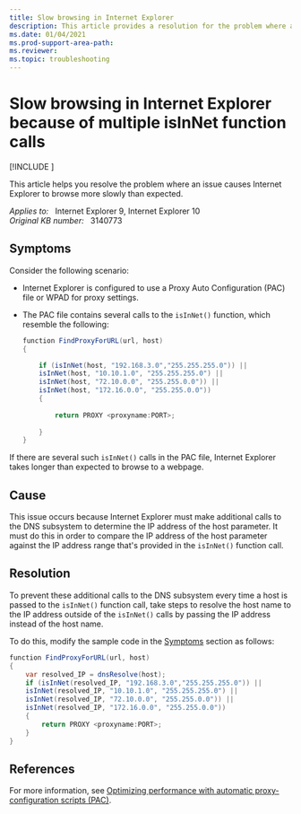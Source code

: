 ```yaml
---
title: Slow browsing in Internet Explorer
description: This article provides a resolution for the problem where an issue causes Internet Explorer to browse more slowly than expected.
ms.date: 01/04/2021
ms.prod-support-area-path: 
ms.reviewer: 
ms.topic: troubleshooting
---
```

# Slow browsing in Internet Explorer because of multiple isInNet function calls

[!INCLUDE [](../includes/browsers-important.md)]

This article helps you resolve the problem where an issue causes Internet Explorer to browse more slowly than expected.

_Applies to:_ &nbsp; Internet Explorer 9, Internet Explorer 10  
_Original KB number:_ &nbsp; 3140773

## Symptoms

Consider the following scenario:

- Internet Explorer is configured to use a Proxy Auto Configuration (PAC) file or WPAD for proxy settings.
- The PAC file contains several calls to the `isInNet()` function, which resemble the following:

    ```csharp
    function FindProxyForURL(url, host)
    {
    
        if (isInNet(host, "192.168.3.0","255.255.255.0")) ||
        isInNet(host, "10.10.1.0", "255.255.255.0") ||
        isInNet(host, "72.10.0.0", "255.255.0.0")) ||
        isInNet(host, "172.16.0.0", "255.255.0.0"))
        {
        
            return PROXY <proxyname:PORT>;
        
        }
    }
    ```

If there are several such `isInNet()` calls in the PAC file, Internet Explorer takes longer than expected to browse to a webpage.

## Cause

This issue occurs because Internet Explorer must make additional calls to the DNS subsystem to determine the IP address of the host parameter. It must do this in order to compare the IP address of the host parameter against the IP address range that's provided in the `isInNet()` function call.

## Resolution

To prevent these additional calls to the DNS subsystem every time a host is passed to the `isInNet()` function call, take steps to resolve the host name to the IP address outside of the `isInNet()` calls by passing the IP address instead of the host name.

To do this, modify the sample code in the [Symptoms](#symptoms) section as follows:

```csharp
function FindProxyForURL(url, host)
{
    var resolved_IP = dnsResolve(host);
    if (isInNet(resolved_IP, "192.168.3.0","255.255.255.0")) ||
    isInNet(resolved_IP, "10.10.1.0", "255.255.255.0") ||
    isInNet(resolved_IP, "72.10.0.0", "255.255.0.0")) ||
    isInNet(resolved_IP, "172.16.0.0", "255.255.0.0"))
    {
        return PROXY <proxyname:PORT>;
    }
}
```

## References

For more information, see [Optimizing performance with automatic proxy-configuration scripts (PAC)](/troubleshoot/browsers/optimize-pac-performance).
